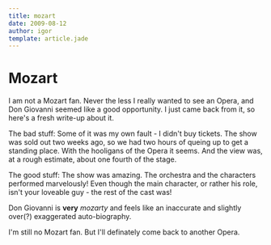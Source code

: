 ```yaml
---
title: mozart
date: 2009-08-12
author: igor
template: article.jade
---
```

# Mozart
I am not a Mozart fan. Never the less I really wanted to see an Opera, and Don Giovanni seemed like a good opportunity. I just came back from it, so here's a fresh write-up about it.

The bad stuff: Some of it was my own fault - I didn't buy tickets. The show was sold out two weeks ago, so we had two hours of queing up to get a standing place. With the hooligans of the Opera it seems. And the view was, at a rough estimate, about one fourth of the stage.

The good stuff: The show was amazing. The orchestra and the characters performed marvelously! Even though the main character, or rather his role, isn't your loveable guy - the rest of the cast was!

Don Giovanni is **very** *mozarty* and feels like an inaccurate and slightly over(?) exaggerated auto-biography.

I'm still no Mozart fan. But I'll definately come back to another Opera.
